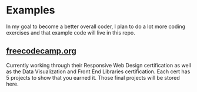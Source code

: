 # Examples
In my goal to become a better overall coder, I plan to do a lot more coding exercises and that example code will live in this repo. 

## [freecodecamp.org](freeCodeCamp)
Currently working through their Responsive Web Design certification as well as the Data Visualization and Front End Libraries certification.
Each cert has 5 projects to show that you earned it. Those final projects will be stored here. 
